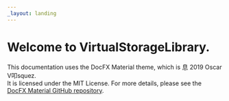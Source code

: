 ```yaml
---
_layout: landing
---
```


# **Welcome to VirtualStorageLibrary**.




This documentation uses the DocFX Material theme, which is 息 2019 Oscar V叩squez.  
It is licensed under the MIT License. For more details, please see the  
[DocFX Material GitHub repository](https://github.com/ovasquez/docfx-material).
